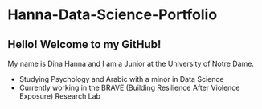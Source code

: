 # Hanna-Data-Science-Portfolio
## Hello! Welcome to my GitHub!
My name is Dina Hanna and I am a Junior at the University of Notre Dame.
<ul>
  <li>Studying Psychology and Arabic with a minor in Data Science</li>
  <li>Currently working in the BRAVE (Building Resilience After Violence Exposure) Research Lab </li>

